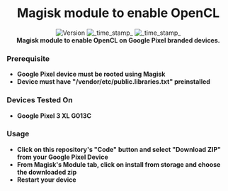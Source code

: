 <h1 align="center">Magisk module to enable OpenCL</h1>

<div align="center">
  <!-- Version -->
    <img src="https://img.shields.io/badge/Version-v1.0-blue.svg?longCache=true&style=popout-square"
      alt="Version" />
  <!-- Last Updated -->
    <img src="https://img.shields.io/badge/Updated-July 8, 2023-green.svg?longCache=true&style=flat-square"
      alt="_time_stamp_" />
  <!-- Min Magisk -->
    <img src="https://img.shields.io/badge/MinMagisk-26.1-red.svg?longCache=true&style=flat-square"
      alt="_time_stamp_" /></div>

<div align="center">
  <strong>Magisk module to enable OpenCL on Google Pixel branded devices.
</div>

### Prerequisite
- Google Pixel device must be rooted using Magisk
- Device must have "/vendor/etc/public.libraries.txt" preinstalled

### Devices Tested On
- Google Pixel 3 XL G013C

### Usage
- Click on this repository's "Code" button and select "Download ZIP" from your Google Pixel Device
- From Magisk's Module tab, click on install from storage and choose the downloaded zip
- Restart your device
